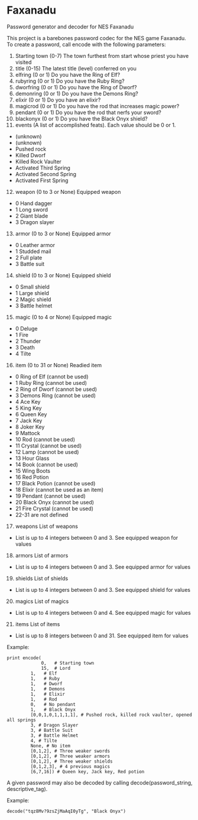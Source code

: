 # Faxanadu
Password generator and decoder for NES Faxanadu

This project is a barebones password codec for the NES game Faxanadu.  To create a password, call encode with the following parameters:

1. Starting town (0-7)  The town furthest from start whose priest you have visited
2. title (0-15) The latest title (level) conferred on you
3. elfring (0 or 1)  Do you have the Ring of Elf?
4. rubyring (0 or 1)  Do you have the Ruby Ring?
5. dworfring (0 or 1)  Do you have the Ring of Dworf?
6. demonring (0 or 1)  Do you have the Demons Ring?
7. elixir (0 or 1)  Do you have an elixir?
8. magicrod (0 or 1)  Do you have the rod that increases magic power?
9. pendant (0 or 1)  Do you have the rod that nerfs your sword?
10. blackonyx (0 or 1) Do you have the Black Onyx shield?
11. events (A list of accomplished feats).  Each value should be 0 or 1.
   - (unknown)
   - (unknown)
   - Pushed rock
   - Killed Dworf
   - Killed Rock Vaulter
   - Activated Third Spring
   - Activated Second Spring
   - Activated First Spring
12. weapon (0 to 3 or None)  Equipped weapon
   - 0 Hand dagger
   - 1 Long sword
   - 2 Giant blade
   - 3 Dragon slayer
13. armor (0 to 3 or None)  Equipped armor
   - 0 Leather armor
   - 1 Studded mail
   - 2 Full plate
   - 3 Battle suit
14. shield (0 to 3 or None)  Equipped shield
   - 0 Small shield
   - 1 Large shield
   - 2 Magic shield
   - 3 Battle helmet
15. magic (0 to 4 or None)  Equipped magic
   - 0 Deluge
   - 1 Fire
   - 2 Thunder
   - 3 Death
   - 4 Tilte
16. item (0 to 31 or None)  Readied item
   - 0 Ring of Elf (cannot be used)
   - 1 Ruby Ring (cannot be used)
   - 2 Ring of Dworf (cannot be used)
   - 3 Demons Ring (cannot be used)
   - 4 Ace Key
   - 5 King Key
   - 6 Queen Key
   - 7 Jack Key
   - 8 Joker Key
   - 9 Mattock
   - 10 Rod (cannot be used)
   - 11 Crystal (cannot be used)
   - 12 Lamp (cannot be used)
   - 13 Hour Glass
   - 14 Book (cannot be used)
   - 15 Wing Boots
   - 16 Red Potion
   - 17 Black Potion (cannot be used)
   - 18 Elixir (cannot be used as an item)
   - 19 Pendant (cannot be used)
   - 20 Black Onyx (cannot be used)
   - 21 Fire Crystal (cannot be used)
   - 22-31 are not defined
17. weapons  List of weapons
   - List is up to 4 integers between 0 and 3.  See equipped weapon for values
18. armors  List of armors
   - List is up to 4 integers between 0 and 3.  See equipped armor for values
19. shields  List of shields
   - List is up to 4 integers between 0 and 3.  See equipped shield for values
20. magics  List of magics
   - List is up to 4 integers between 0 and 4.  See equipped magic for values
21. items List of items
   - List is up to 8 integers between 0 and 31.  See equipped item for values

Example:
```
print encode(
             0,   # Starting town
             15,  # Lord
	     1,   # Elf
	     1,   # Ruby
	     1,   # Dworf
	     1,   # Demons
	     1,   # Elixir
	     1,   # Rod
	     0,   # No pendant
	     1,   # Black Onyx
	     [0,0,1,0,1,1,1,1], # Pushed rock, killed rock vaulter, opened all springs
	     3, # Dragon Slayer
	     3, # Battle Suit
	     3, # Battle Helmet
	     4, # Tilte
	     None, # No item
	     [0,1,2], # Three weaker swords
	     [0,1,2], # Three weaker armors
	     [0,1,2], # Three weaker shields
	     [0,1,2,3], # 4 previous magics
	     [6,7,16]) # Queen key, Jack key, Red potion
```

A given password may also be decoded by calling decode(password_string, descriptive_tag).

Example:
```
decode("tqz8Mv?9zsZjMaAqI0yTg", "Black Onyx")
```
